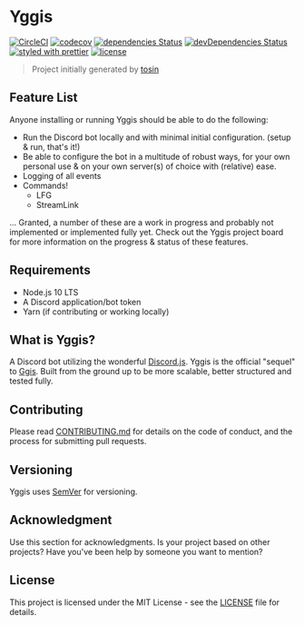# Yggis

[![CircleCI](https://circleci.com/gh/malouro/yggis-bot.svg?style=svg)](https://circleci.com/gh/malouro/yggis-bot)
[![codecov](https://codecov.io/gh/malouro/yggis-bot/branch/master/graph/badge.svg)](https://codecov.io/gh/malouro/yggis-bot)
[![dependencies Status](https://david-dm.org/malouro/yggis-bot/status.svg)](https://david-dm.org/malouro/yggis-bot)
[![devDependencies Status](https://david-dm.org/malouro/yggis-bot/dev-status.svg)](https://david-dm.org/malouro/yggis-bot?type=dev)
[![styled with prettier](https://img.shields.io/badge/styled_with-prettier-ff69b4.svg)](https://github.com/prettier/prettier)
[![license](https://img.shields.io/github/license/malouro/yggis-bot.svg)]()

> Project initially generated by [tosin](https://fullhuman.github.io/tosin/)

## Feature List

Anyone installing or running Yggis should be able to do the following:

- Run the Discord bot locally and with minimal initial configuration. (setup & run, that's it!)
- Be able to configure the bot in a multitude of robust ways, for your own personal use & on your own server(s) of choice with (relative) ease.
- Logging of all events
- Commands!
  - LFG
  - StreamLink

... Granted, a number of these are a work in progress and probably not implemented or implemented fully yet. Check out the Yggis project board for more information on the progress & status of these features.

## Requirements

- Node.js 10 LTS
- A Discord application/bot token
- Yarn (if contributing or working locally)

## What is Yggis?

A Discord bot utilizing the wonderful [Discord.js](https://discord.js.org/). Yggis is the official "sequel" to [Ggis](https://github.com/malouro/ggis-bot). Built from the ground up to be more scalable, better structured and tested fully.

## Contributing

Please read [CONTRIBUTING.md](./CONTRIBUTING.md) for details on the code of
conduct, and the process for submitting pull requests.

## Versioning

Yggis uses [SemVer](http://semver.org/) for versioning.

## Acknowledgment

Use this section for acknowledgments. Is your project based on other projects? Have you've been help by someone you want to mention?

## License

This project is licensed under the MIT License - see the [LICENSE](LICENSE) file
for details.

